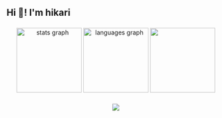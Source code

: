 <h2 align="left">Hi 👋! I'm hikari</h2>

###

<div align="center">
  <img src="https://github-readme-stats.vercel.app/api?username=metantesan&hide_title=false&hide_rank=false&show_icons=true&include_all_commits=true&count_private=true&disable_animations=false&theme=codeSTACKr&locale=en&hide_border=false" height="150" alt="stats graph"  />
  <img src="https://github-readme-stats.vercel.app/api/top-langs?username=metantesan&locale=en&hide_title=false&layout=compact&card_width=320&langs_count=5&theme=codeSTACKr&hide_border=false" height="150" alt="languages graph"  />
  <img src="https://github-readme-streak-stats.herokuapp.com/?user=metantesan&theme=dark&hide_border=false" height="150" alt=""  />
</div>

###

<div align="center">
  <img src="https://visitor-badge.laobi.icu/badge?page_id=metantesa.metantesan&"  />
</div>

###
